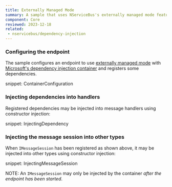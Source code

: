 ```yaml
---
title: Externally Managed Mode
summary: A sample that uses NServiceBus's externally managed mode feature to configure a DI container.
component: Core
reviewed: 2023-12-18
related:
 - nservicebus/dependency-injection
---
```


### Configuring the endpoint

The sample configures an endpoint to use [externally managed mode](/nservicebus/dependency-injection/#externally-managed-mode) with [Microsoft's dependency injection container](https://www.nuget.org/packages/Microsoft.Extensions.DependencyInjection) and registers some dependencies.

snippet: ContainerConfiguration

### Injecting dependencies into handlers

Registered dependencies may be injected into message handlers using constructor injection:

snippet: InjectingDependency

### Injecting the message session into other types

When `IMessageSession` has been registered as shown above, it may be injected into other types using constructor injection:

snippet: InjectingMessageSession

NOTE: An `IMessageSession` may only be injected by the container _after the endpoint has been started_.
